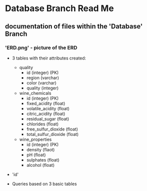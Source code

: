 # Database Branch Read Me

## documentation of files within the 'Database' Branch



### 'ERD.png' - picture of the ERD

* 3 tables with their attributes created:
  * quality
    * id (integer) (PK)
    * region (varchar)
    * color (varchar)
    * quality (integer)
  * wine_chemicals
    * id (integer) (PK)
    * fixed_acidity (float)
    * volatile_acidity (float)
    * citric_acidity (float)
    * residual_sugar (float)
    * chlorides (float)
    * free_sulfur_dioxide (float)
    * total_sulfur_dioxide (float)
  * wine_properties
    * id (integer) (PK)
    * density (flaot)
    * pH (float)
    * sulphates (float)
    * alcohol (float)
* 'id' 

* Queries based on 3 basic tables

